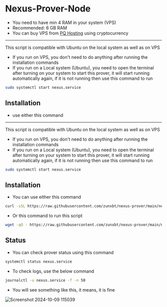 # Nexus-Prover-Node
- You need to have min 4 RAM in your system (VPS)
- Recommended: 6 GB RAM
- You can buy VPS from [PQ Hosting](https://pq.hosting/?from=555778&lang=en) using cryptocurrency
---
This script is compatible with Ubuntu on the local system as well as on VPS
- If you run on VPS, you don't need to do anything after running the installation commands
- If you run on a Local system (Ubuntu), you need to open the terminal after turning on your system to start this prover, it will start running automatically again, if it is not running then use this command to run
```bash
sudo systemctl start nexus.service
```

## Installation
- use either this command
---
This script is compatible with Ubuntu on the local system as well as on VPS
- If you run on VPS, you don't need to do anything after running the installation commands
- If you run on a Local system (Ubuntu), you need to open the terminal after turning on your system to start this prover, it will start running automatically again, if it is not running then use this command to run
```bash
sudo systemctl start nexus.service
```

## Installation
- You can use either this command
```bash
curl -sSL https://raw.githubusercontent.com/zunxbt/nexus-prover/main/nexus.sh | bash
```
- Or this command to run this script
```bash
wget -qO - https://raw.githubusercontent.com/zunxbt/nexus-prover/main/nexus.sh | bash
```

## Status
- You can check prover status using this command
```bash
systemctl status nexus.service
```
- To check logs, use the below command
```bash
journalctl -u nexus.service -f -n 50
```
- You will see something like this, it means, it is fine

![Screenshot 2024-10-09 115039](https://github.com/user-attachments/assets/3d3065d8-cb88-44ca-88b8-ac072bcf9eff)
